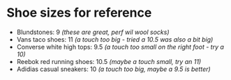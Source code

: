 # Shoe sizes for reference

- Blundstones: 9 _(these are great, perf wil wool socks)_
- Vans taco shoes: 11 _(a touch too big - tried a 10.5 was also a bit big)_
- Converse white high tops: 9.5 _(a touch too small on the right foot - try a 10)_
- Reebok red running shoes: 10.5 _(maybe a touch small, try an 11)_
- Adidias casual sneakers: 10 _(a touch too big, maybe a 9.5 is better)_
